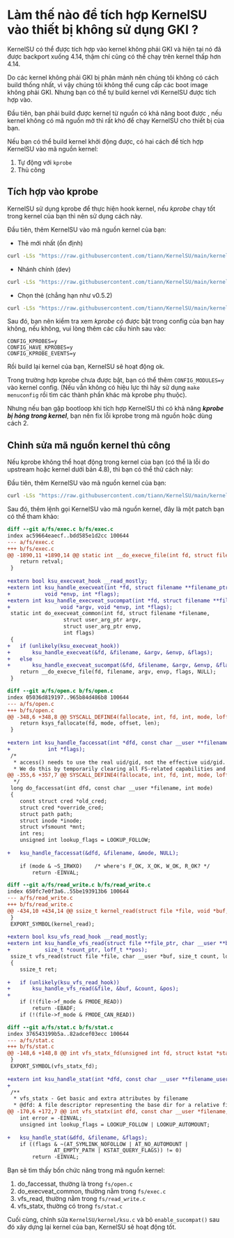 # Làm thế nào để tích hợp KernelSU vào thiết bị không sử dụng GKI ?

KernelSU có thể được tích hợp vào kernel không phải GKI và hiện tại nó đã được backport xuống 4.14, thậm chí cũng có thể chạy trên kernel thấp hơn 4.14.

Do các kernel không phải GKI bị phân mảnh nên chúng tôi không có cách build thống nhất, vì vậy chúng tôi không thể cung cấp các boot image không phải GKI. Nhưng bạn có thể tự build kernel với KernelSU được tích hợp vào.

Đầu tiên, bạn phải build được kernel từ nguồn có khả năng boot được , nếu kernel không có mã nguồn mở thì rất khó để chạy KernelSU cho thiết bị của bạn.

Nếu bạn có thể build kernel khởi động được, có hai cách để tích hợp KernelSU vào mã nguồn kernel:

1. Tự động với `kprobe`
2. Thủ công


## Tích hợp vào kprobe

KernelSU sử dụng kprobe để thực hiện hook kernel, nếu *kprobe* chạy tốt trong kernel của bạn thì nên sử dụng cách này.

Đầu tiên, thêm KernelSU vào mã nguồn kernel của bạn:

- Thẻ mới nhất (ổn định)

```sh
curl -LSs "https://raw.githubusercontent.com/tiann/KernelSU/main/kernel/setup.sh" | bash -
```

- Nhánh chính (dev)

```sh
curl -LSs "https://raw.githubusercontent.com/tiann/KernelSU/main/kernel/setup.sh" | bash -s main
```

- Chọn thẻ (chẳng hạn như v0.5.2)

```sh
curl -LSs "https://raw.githubusercontent.com/tiann/KernelSU/main/kernel/setup.sh" | bash -s v0.5.2
```

Sau đó, bạn nên kiểm tra xem *kprobe* có được bật trong config của bạn hay không, nếu không, vui lòng thêm các cấu hình sau vào:

```
CONFIG_KPROBES=y
CONFIG_HAVE_KPROBES=y
CONFIG_KPROBE_EVENTS=y
```

Rồi build lại kernel của bạn, KernelSU sẽ hoạt động ok.

Trong trường hợp kprobe chưa được bật, bạn có thể thêm `CONFIG_MODULES=y` vào kernel config. (Nếu vẫn không có hiệu lực thì hãy sử dụng `make menuconfig` rồi tìm các thành phần khác mà kprobe phụ thuộc).

Nhưng nếu bạn gặp bootloop khi tích hợp KernelSU thì có khả năng ***kprobe bị hỏng trong kernel***, bạn nên fix lỗi kprobe trong mã nguồn hoặc dùng cách 2.

## Chỉnh sửa mã nguồn kernel thủ công

Nếu kprobe không thể hoạt động trong kernel của bạn (có thể là lỗi do upstream hoặc kernel dưới bản 4.8), thì bạn có thể thử cách này:

Đầu tiên, thêm KernelSU vào mã nguồn kernel của bạn:

```sh
curl -LSs "https://raw.githubusercontent.com/tiann/KernelSU/main/kernel/setup.sh" | bash -
```

Sau đó, thêm lệnh gọi KernelSU vào mã nguồn kernel, đây là một patch bạn có thể tham khảo:

```diff
diff --git a/fs/exec.c b/fs/exec.c
index ac59664eaecf..bdd585e1d2cc 100644
--- a/fs/exec.c
+++ b/fs/exec.c
@@ -1890,11 +1890,14 @@ static int __do_execve_file(int fd, struct filename *filename,
 	return retval;
 }
 
+extern bool ksu_execveat_hook __read_mostly;
+extern int ksu_handle_execveat(int *fd, struct filename **filename_ptr, void *argv,
+			void *envp, int *flags);
+extern int ksu_handle_execveat_sucompat(int *fd, struct filename **filename_ptr,
+				 void *argv, void *envp, int *flags);
 static int do_execveat_common(int fd, struct filename *filename,
 			      struct user_arg_ptr argv,
 			      struct user_arg_ptr envp,
 			      int flags)
 {
+	if (unlikely(ksu_execveat_hook))
+		ksu_handle_execveat(&fd, &filename, &argv, &envp, &flags);
+	else
+		ksu_handle_execveat_sucompat(&fd, &filename, &argv, &envp, &flags);
 	return __do_execve_file(fd, filename, argv, envp, flags, NULL);
 }
```
```diff
diff --git a/fs/open.c b/fs/open.c
index 05036d819197..965b84d486b8 100644
--- a/fs/open.c
+++ b/fs/open.c
@@ -348,6 +348,8 @@ SYSCALL_DEFINE4(fallocate, int, fd, int, mode, loff_t, offset, loff_t, len)
 	return ksys_fallocate(fd, mode, offset, len);
 }
 
+extern int ksu_handle_faccessat(int *dfd, const char __user **filename_user, int *mode,
+			 int *flags);
 /*
  * access() needs to use the real uid/gid, not the effective uid/gid.
  * We do this by temporarily clearing all FS-related capabilities and
@@ -355,6 +357,7 @@ SYSCALL_DEFINE4(fallocate, int, fd, int, mode, loff_t, offset, loff_t, len)
  */
 long do_faccessat(int dfd, const char __user *filename, int mode)
 {
 	const struct cred *old_cred;
 	struct cred *override_cred;
 	struct path path;
 	struct inode *inode;
 	struct vfsmount *mnt;
 	int res;
 	unsigned int lookup_flags = LOOKUP_FOLLOW;
 
+	ksu_handle_faccessat(&dfd, &filename, &mode, NULL);
 
 	if (mode & ~S_IRWXO)	/* where's F_OK, X_OK, W_OK, R_OK? */
 		return -EINVAL;
```
```diff
diff --git a/fs/read_write.c b/fs/read_write.c
index 650fc7e0f3a6..55be193913b6 100644
--- a/fs/read_write.c
+++ b/fs/read_write.c
@@ -434,10 +434,14 @@ ssize_t kernel_read(struct file *file, void *buf, size_t count, loff_t *pos)
 }
 EXPORT_SYMBOL(kernel_read);
 
+extern bool ksu_vfs_read_hook __read_mostly;
+extern int ksu_handle_vfs_read(struct file **file_ptr, char __user **buf_ptr,
+			size_t *count_ptr, loff_t **pos);
 ssize_t vfs_read(struct file *file, char __user *buf, size_t count, loff_t *pos)
 {
 	ssize_t ret;
 
+	if (unlikely(ksu_vfs_read_hook))
+		ksu_handle_vfs_read(&file, &buf, &count, &pos);
+
 	if (!(file->f_mode & FMODE_READ))
 		return -EBADF;
 	if (!(file->f_mode & FMODE_CAN_READ))
```
```diff
diff --git a/fs/stat.c b/fs/stat.c
index 376543199b5a..82adcef03ecc 100644
--- a/fs/stat.c
+++ b/fs/stat.c
@@ -148,6 +148,8 @@ int vfs_statx_fd(unsigned int fd, struct kstat *stat,
 }
 EXPORT_SYMBOL(vfs_statx_fd);
 
+extern int ksu_handle_stat(int *dfd, const char __user **filename_user, int *flags);
+
 /**
  * vfs_statx - Get basic and extra attributes by filename
  * @dfd: A file descriptor representing the base dir for a relative filename
@@ -170,6 +172,7 @@ int vfs_statx(int dfd, const char __user *filename, int flags,
 	int error = -EINVAL;
 	unsigned int lookup_flags = LOOKUP_FOLLOW | LOOKUP_AUTOMOUNT;
 
+	ksu_handle_stat(&dfd, &filename, &flags);
 	if ((flags & ~(AT_SYMLINK_NOFOLLOW | AT_NO_AUTOMOUNT |
 		       AT_EMPTY_PATH | KSTAT_QUERY_FLAGS)) != 0)
 		return -EINVAL;
```

Bạn sẽ tìm thấy bốn chức năng trong mã nguồn kernel:

1. do_faccessat, thường là trong `fs/open.c`
2. do_execveat_common, thường nằm trong `fs/exec.c`
3. vfs_read, thường nằm trong `fs/read_write.c`
4. vfs_statx, thường có trong `fs/stat.c`

Cuối cùng, chỉnh sửa `KernelSU/kernel/ksu.c` và bỏ `enable_sucompat()` sau đó xây dựng lại kernel của bạn, KernelSU sẽ hoạt động tốt.
